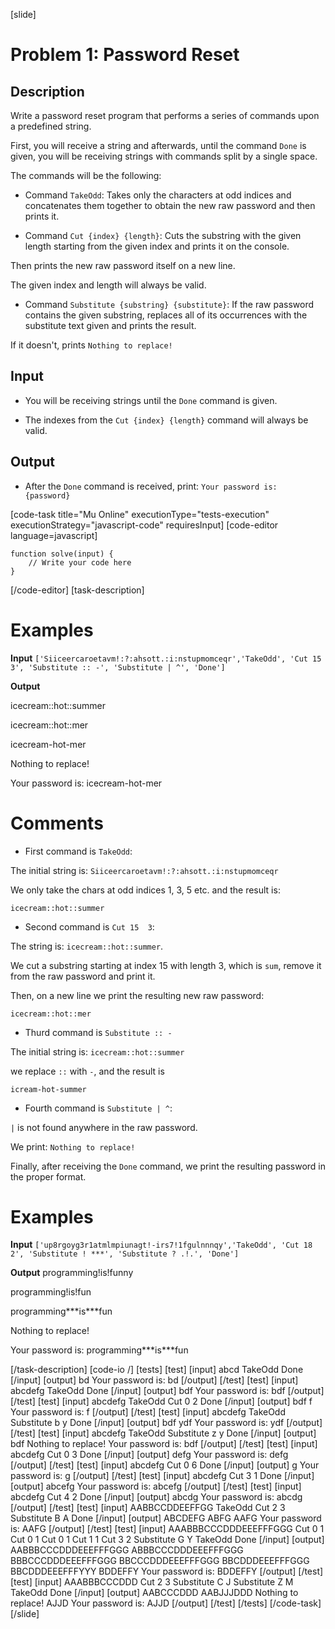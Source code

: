 [slide]
# Problem 1: Password Reset
## Description
Write a password reset program that performs a series of commands upon a predefined string. 

First, you will receive a string and afterwards, until the command `Done` is given, you will be receiving strings with commands split by a single space. 

The commands will be the following:

* Command `TakeOdd`: Takes only the characters at odd indices and
concatenates them together to obtain the new raw password and then prints it.

* Command `Cut {index} {length}`: Cuts the substring with the given length
starting from the given index and prints it on the console.

Then prints the new raw password itself on a new line.

The given index and length will always be valid.

* Command `Substitute {substring} {substitute}`: If the raw password contains the given substring,
replaces all of its  occurrences with the substitute text given and prints the result.

If it doesn't, prints `Nothing to replace!`

## Input

* You will be receiving strings until the `Done` command is given.

* The indexes from the `Cut {index} {length}` command will always be valid.

## Output

* After the `Done` command is received, print: `Your password is: {password}`


[code-task title="Mu Online" executionType="tests-execution" executionStrategy="javascript-code" requiresInput]
[code-editor language=javascript]
```
function solve(input) {
	// Write your code here
}
```
[/code-editor]
[task-description]

# Examples

 **Input** 
`['Siiceercaroetavm!:?:ahsott.:i:nstupmomceqr','TakeOdd', 'Cut 15 3', 'Substitute :: -', 'Substitute | ^', 'Done']`

**Output**

icecream\:\:hot\:\:summer

icecream\:\:hot\:\:mer

icecream\-hot\-mer

Nothing to replace!

Your password is: icecream\-hot\-mer

# Comments

* First command is `TakeOdd`:

The initial string is: `Siiceercaroetavm!:?:ahsott.:i:nstupmomceqr`

We only take the chars at odd indices 1, 3, 5 etc. and the result is:

`icecream::hot::summer`

* Second command is `Cut 15  3`:

The string is: `icecream::hot::summer`.

We cut a substring starting at index 15 with length 3, which is `sum`, remove it from the raw password and print it.

Then, on a new line we print the resulting new raw password:

`icecream::hot::mer`

* Thurd command is `Substitute :: -` 

The initial string is: `icecream::hot::summer`

we replace `::` with `-`, and the result is

`icream-hot-summer`

* Fourth command is `Substitute | ^`:

`|` is not found anywhere in the raw password.

We print:
`Nothing to replace!` 

Finally, after receiving the `Done` command, we print the resulting password in the proper format.


# Examples

 **Input**
`['up8rgoyg3r1atmlmpiunagt!-irs7!1fgulnnnqy','TakeOdd', 'Cut 18 2', 'Substitute ! ***', 'Substitute ? .!.', 'Done']`

**Output**
programming!is!funny

programming!is!fun

programming\*\*\*is\*\*\*fun

Nothing to replace!

Your password is: programming\*\*\*is\*\*\*fun

[/task-description]
[code-io /]
[tests]
[test]
[input]
abcd
TakeOdd
Done
[/input]
[output]
bd
Your password is: bd
[/output]
[/test]
[test]
[input]
abcdefg
TakeOdd
Done
[/input]
[output]
bdf
Your password is: bdf
[/output]
[/test]
[test]
[input]
abcdefg
TakeOdd
Cut 0 2
Done
[/input]
[output]
bdf
f
Your password is: f
[/output]
[/test]
[test]
[input]
abcdefg
TakeOdd
Substitute b y
Done
[/input]
[output]
bdf
ydf
Your password is: ydf
[/output]
[/test]
[test]
[input]
abcdefg
TakeOdd
Substitute z y
Done
[/input]
[output]
bdf
Nothing to replace!
Your password is: bdf
[/output]
[/test]
[test]
[input]
abcdefg
Cut 0 3
Done
[/input]
[output]
defg
Your password is: defg
[/output]
[/test]
[test]
[input]
abcdefg
Cut 0 6
Done
[/input]
[output]
g
Your password is: g
[/output]
[/test]
[test]
[input]
abcdefg
Cut 3 1
Done
[/input]
[output]
abcefg
Your password is: abcefg
[/output]
[/test]
[test]
[input]
abcdefg
Cut 4 2
Done
[/input]
[output]
abcdg
Your password is: abcdg
[/output]
[/test]
[test]
[input]
AABBCCDDEEFFGG
TakeOdd
Cut 2 3
Substitute B A
Done
[/input]
[output]
ABCDEFG
ABFG
AAFG
Your password is: AAFG
[/output]
[/test]
[test]
[input]
AAABBBCCCDDDEEEFFFGGG
Cut 0 1
Cut 0 1
Cut 0 1
Cut 1 1
Cut 3 2
Substitute G Y
TakeOdd
Done
[/input]
[output]
AABBBCCCDDDEEEFFFGGG
ABBBCCCDDDEEEFFFGGG
BBBCCCDDDEEEFFFGGG
BBCCCDDDEEEFFFGGG
BBCDDDEEEFFFGGG
BBCDDDEEEFFFYYY
BDDEFFY
Your password is: BDDEFFY
[/output]
[/test]
[test]
[input]
AAABBBCCCDDD
Cut 2 3
Substitute C J
Substitute Z M
TakeOdd
Done
[/input]
[output]
AABCCCDDD
AABJJJDDD
Nothing to replace!
AJJD
Your password is: AJJD
[/output]
[/test]
[/tests]
[/code-task]
[/slide]
